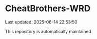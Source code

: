 # CheatBrothers-WRD

Last updated: 2025-06-14 22:53:50

This repository is automatically maintained.
